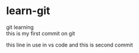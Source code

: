 # learn-git
git learning <br> 
this is my first commit on git

this line in use in vs code and this is second commit
